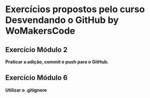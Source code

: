# Exercícios propostos pelo curso Desvendando o GitHub by WoMakersCode 

## Exercício Módulo 2

**Praticar a adição, commit e push para o GitHub.**

## Exercício Módulo 6

**Utilizar o .gitignore**
